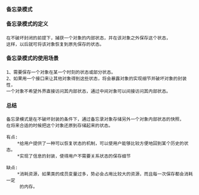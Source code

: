 #### 备忘录模式
 
#### 备忘录模式的定义
    在不破坏封闭的前提下，捕获一个对象的内部状态，并在该对象之外保存这个状态，
    这样，以后就可将该对象恢复到原先保存的状态。
     
#### 备忘录模式的使用场景
    1、需要保存一个对象在某一个时刻的状态或部分状态。
    2、如果用一个接口来让其他对象得到这些状态，将会暴露对象的实现细节并破坏对象的封装性，
    一个对象不希望外界直接访问其内部状态，通过中间对象可以间接访问其内部状态。
 
#### 总结
    备忘录模式是在不破坏封装的条件下，通过备忘录对象存储另外一个对象内部状态的快照，
    在将来合适的时候把这个对象还原到存储起来的状态。
     
    有点:
        *给用户提供了一种可以恢复状态的机制，可以使用户能够比较方便地回到某个历史的状态。
        *实现了信息的封装，使得用户不需要关系状态的保存细节
     
    缺点:
        *消耗资源，如果类的成员变量过多，势必会占用比较大的资源，而且每一次保存都会消耗一定
         的内存。